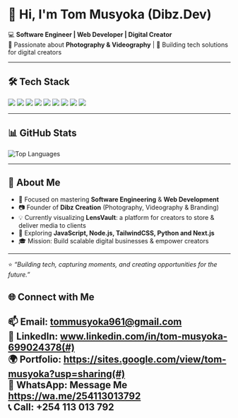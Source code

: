 # 👋 Hi, I'm Tom Musyoka (Dibz.Dev)

💻 **Software Engineer | Web Developer | Digital Creator**  
📸 Passionate about **Photography & Videography** | 🚀 Building tech solutions for digital creators  

---
## 🛠️ Tech Stack  
<p>
  <img src="https://img.shields.io/badge/HTML5-E34F26?style=for-the-badge&logo=html5&logoColor=white" />
  <img src="https://img.shields.io/badge/CSS3-1572B6?style=for-the-badge&logo=css3&logoColor=white" />
  <img src="https://img.shields.io/badge/JavaScript-F7DF1E?style=for-the-badge&logo=javascript&logoColor=black" />
  <img src="https://img.shields.io/badge/Node.js-339933?style=for-the-badge&logo=nodedotjs&logoColor=white" />
  <img src="https://img.shields.io/badge/TailwindCSS-06B6D4?style=for-the-badge&logo=tailwindcss&logoColor=white" />
  <img src="https://img.shields.io/badge/Next.js-000000?style=for-the-badge&logo=nextdotjs&logoColor=white" />
  <img src="https://img.shields.io/badge/Python-3776AB?style=for-the-badge&logo=python&logoColor=white" />
  <img src="https://img.shields.io/badge/Git-F05032?style=for-the-badge&logo=git&logoColor=white" />
  <img src="https://img.shields.io/badge/VS%20Code-0078D4?style=for-the-badge&logo=visualstudiocode&logoColor=white" />
</p>

---

## 📊 GitHub Stats  

<!--![GitHub Stats](https://github-readme-stats.vercel.app/api?username=DibzDev&show_icons=true&theme=radical&cache_seconds=86400)  -->

![Top Languages](https://github-readme-stats.vercel.app/api/top-langs/?username=DibzDev&layout=compact&theme=radical&cache_seconds=86400)  

<!--![GitHub Streak](https://streak-stats.demolab.com?user=DibzDev&theme=radical)  -->

---
## 🚀 About Me
- 🎯 Focused on mastering **Software Engineering** & **Web Development**  
- 📷 Founder of **Dibz Creation** (Photography, Videography & Branding)  
- 💡 Currently visualizing **LensVault**: a platform for creators to store & deliver media to clients  
- 🌱 Exploring **JavaScript, Node.js, TailwindCSS, Python and Next.js**  
- 🎓 Mission: Build scalable digital businesses & empower creators  

---

⭐ *“Building tech, capturing moments, and creating opportunities for the future.”*
## 🌐 Connect with Me
📫 Email: **tommusyoka961@gmail.com**  
🔗 LinkedIn: www.linkedin.com/in/tom-musyoka-699024378(#)  
🌍 Portfolio: https://sites.google.com/view/tom-musyoka?usp=sharing(#)  
📱 WhatsApp: Message Me https://wa.me/254113013792  
📞 Call: +254 113 013 792 
---
